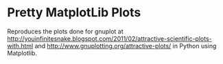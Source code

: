 # Pretty MatplotLib Plots

Reproduces the plots done for gnuplot at http://youinfinitesnake.blogspot.com/2011/02/attractive-scientific-plots-with.html and http://www.gnuplotting.org/attractive-plots/ in Python using Matplotlib.
